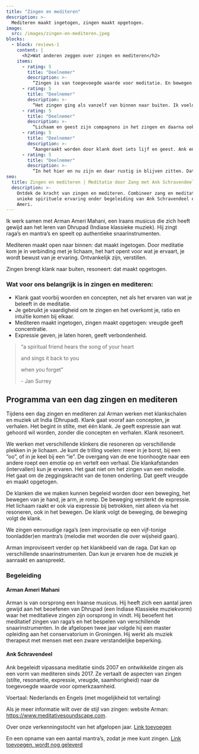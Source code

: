 ```yaml
---
title: "Zingen en mediteren"
description: >-
  Mediteren maakt ingetogen, zingen maakt opgetogen.
image:
  src: /images/zingen-en-mediteren.jpeg
blocks:
  - block: reviews-1
    content: |
      <h2>Wat anderen zeggen over zingen en mediteren</h2>
    items:
      - rating: 5
        title: "Deelnemer"
        description: >-
          “Zingen is van toegevoegde waarde voor meditatie. En bewegen met klank ook”
      - rating: 5
        title: "Deelnemer"
        description: >-
          “Het zingen ging als vanzelf van binnen naar buiten. Ik voelde me opgenomen in de harmonie van klanken om me heen. Dat tilt me boven mezelf uit”
      - rating: 5
        title: "Deelnemer"
        description: >-
          “Lichaam en geest zijn compagnons in het zingen en daarna ook in het mediteren”
      - rating: 5
        title: "Deelnemer"
        description: >-
          “Aangeraakt worden door klank doet iets lijf en geest. Ank en Arman creëren ruimte om vanuit stilte tot resonantie te komen. We werden meegenomen door samen te mediteren, te luisteren en te zingen. Het lijf wordt voelbaar, de geest ontspant. En dat maakt blij!”
      - rating: 5
        title: "Deelnemer"
        description: >-
          “In het hier en nu zijn en daar rustig in blijven zitten. Dat is voor mij mediteren. Dat klinkt heel simpel maar zo voelt het niet. Het zitten wordt snel ongemakkelijk en het vraagt veel om je aandacht bij de ademhaling te houden. Hoe anders wordt dat als je geluid mag geven. Adem wordt klank, een klank die je voelt resoneren in je lijf, die zich mengt met andere klanken. Iedereen op zijn eigen plekje, met zijn eigen klank in een gedeelde ruimte. Daarin kan ik aanwezig zijn.”
seo:
  title: Zingen en mediteren | Meditatie door Zang met Ank Schravendeel
  description: >-
    Ontdek de kracht van zingen en mediteren. Combineer zang en meditatie voor een
    unieke spirituele ervaring onder begeleiding van Ank Schravendeel en Arman
    Ameri.
---
```


<p>
  Ik werk samen met Arman Ameri Mahani, een Iraans musicus die zich heeft gewijd aan het leren van Dhrupad (Indiase klassieke muziek). Hij zingt raga’s en mantra’s en speelt op authentieke snaarinstrumenten.
</p>

<p>
  Mediteren maakt open naar binnen: dat maakt ingetogen.
  Door meditatie kom je in verbinding met je lichaam, het hart opent voor wat je ervaart, je wordt bewust van je ervaring. Ontvankelijk zijn, verstillen.
</p>

<p>
  Zingen brengt klank naar buiten, resoneert: dat maakt opgetogen.
</p>

<h3>Wat voor ons belangrijk is in zingen en mediteren:</h3>
<ul>
  <li>Klank gaat voorbij woorden en concepten, net als het ervaren van wat je beleeft in de meditatie.</li>
  <li>Je gebruikt je vaardigheid om te zingen en het overkomt je, ratio en intuïtie komen bij elkaar.</li>
  <li>Mediteren maakt ingetogen, zingen maakt opgetogen: vreugde geeft concentratie.</li>
  <li>Expressie geven, je laten horen, geeft verbondenheid.</li>
</ul>

<blockquote className="text-center italic my-4">
  <p>“a spiritual friend hears the song of your heart</p>
  <p>and sings it back to you</p>
  <p>when you forget”</p>
  <footer>- Jan Surrey</footer>
</blockquote>

## Programma van een dag zingen en mediteren

Tijdens een dag zingen en mediteren zal Arman werken met klankschalen en muziek uit India (Dhrupad). Klank gaat vooraf aan concepten, je verhalen. Het begint in stilte, met één klank. Je geeft expressie aan wat gehoord wil worden, zonder die concepten en verhalen. Klank resoneert.

We werken met verschillende klinkers die resoneren op verschillende plekken in je lichaam. Je kunt de trilling voelen: meer in je borst, bij een “oo”, of in je keel bij een “ie”. De overgang van de ene toonhoogte naar een andere roept een emotie op en vertelt een verhaal. Die klankafstanden (intervallen) kun je ervaren. Het gaat niet om het zingen van een melodie. Het gaat om de zeggingskracht van de tonen onderling. Dat geeft vreugde en maakt opgetogen.

De klanken die we maken kunnen begeleid worden door een beweging, het bewegen van je hand, je arm, je romp. De beweging versterkt de expressie. Het lichaam raakt er ook via expressie bij betrokken, niet alleen via het resoneren, ook in het bewegen. De klank volgt de beweging, de beweging volgt de klank.

We zingen eenvoudige raga’s (een improvisatie op een vijf-tonige toonladder)en mantra’s (melodie met woorden die over wijsheid gaan).

Arman improviseert verder op het klankbeeld van de raga. Dat kan op verschillende snaarinstrumenten. Dan kun je ervaren hoe de muziek je aanraakt en aanspreekt.

<h3>Begeleiding</h3>

<h4>Arman Ameri Mahani</h4>
<p>
  Arman is van oorsprong een Iraanse musicus. Hij heeft zich een aantal jaren gewijd aan het beoefenen van Dhrupad (een Indiase Klassieke muziekvorm) waar het meditatieve zingen zijn oorsprong in vindt. Hij beoefent het meditatief zingen van raga’s en het bespelen van verschillende snaarinstrumenten. In de afgelopen twee jaar volgde hij een master opleiding aan het conservatorium in Groningen. Hij werkt als muziek therapeut met mensen met een zware verstandelijke beperking.
</p>

<h4>Ank Schravendeel</h4>
<p>
  Ank begeleidt vipassana meditatie sinds 2007 en ontwikkelde zingen als een vorm van mediteren sinds 2017. Ze vertaalt de aspecten van zingen (stilte, resonantie, expressie, vreugde, saamhorigheid) naar de toegevoegde waarde voor opmerkzaamheid.
</p>

<p>
  Voertaal: Nederlands en Engels (met mogelijkheid tot vertaling)
</p>

<p>
  Als je meer informatie wilt over de stijl van zingen: website Arman: <a href="https://www.meditativesoundscape.com" target="_blank" rel="noopener noreferrer">https://www.meditativesoundscape.com</a>.
</p>

<p>
  Over onze verkenningstocht van het afgelopen jaar. <a href="#">Link toevoegen</a>
</p>

<p>
  En een opname van een aantal mantra’s, zodat je mee kunt zingen. <a href="#">Link toevoegen, wordt nog geleverd</a>
</p>
